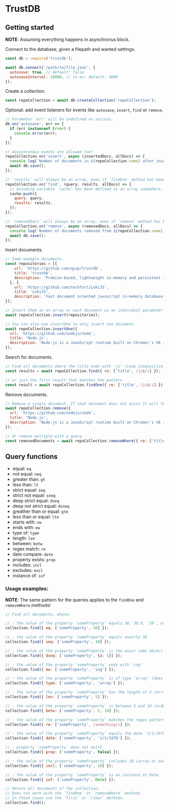# TrustDB

## Getting started

**NOTE**: Assuming everything happens in asynchronus block.

Connect to the database, given a filepath and wanted settings.

```js
const db = require('trustdb');

await db.connect('/path/to/file.json', {
  autosave: true, // default: false
  autosaveInterval: 10000, // in ms; default: 4000
});
```

Create a collection.
```js
const repoCollection = await db.createCollection('repoCollection');
```

Optional: add event listeners for events like `autosave`, `insert`, `find` or `remove`.
```js
// Parameter `err` will be undefined on success.
db.on('autosave', err => {
  if (err instanceof Error) {
    console.error(err);
  }
});

// Asynchronous events are allowed too!
repoCollection.on('insert', async (insertedDocs, allDocs) => {
  console.log(`Number of documents in ${repoCollection.name} after insert: ${allDocs.length}`);
  await db.save();
});

// `results` will always be an array, even if `findOne` method has been used.
repoCollection.on('find', (query, results, allDocs) => {
  // Assuming variable `cache` has been defined as an array somewhere.
  cache.push({
    query: query,
    results: results,
  });
});

// `removedDocs` will always be an array, even if `remove` method has been used.
repoCollection.on('remove', async (removedDocs, allDocs) => {
  console.log(`Number of documents removed from ${repoCollection.name}: ${removedDocs.length}`);
  await db.save();
});
```

Insert documents.
```js
// Some example documents.
const repositories = [{
    url: 'https://github.com/qysp/trustdb',
    title: 'trustdb',
    description: 'Promise-based, lightweight in-memory and persistent JavaScript/JSON database.'
  }, {
    url: 'https://github.com/techfort/LokiJS',
    title: 'LokiJS',
    description: 'Fast document oriented javascript in-memory database'
}];

// Insert them as an array or each document as an individual parameter.
await repoCollection.insert(repositories);

// You can also use insertOne to only insert one document.
await repoCollection.insertOne({
  url: 'https://github.com/nodejs/node',
  title: 'Node.js',
  description: 'Node.js is a JavaScript runtime built on Chrome\'s V8 JavaScript engine.'
});
```

Search for documents.
```js
// Find all documents where the title ends with 'js' (case insensitive)
const results = await repoCollection.find({ re: ['title', /js$/i] });

// or just the first result that matches the pattern
const result = await repoCollection.findOne({ re: ['title', /js$/i] });
```

Remove documents.
```js
// Remove a single document. If that document does not exist it will throw an error, so be sure to catch it.
await repoCollection.remove({
  url: 'https://github.com/nodejs/node',
  title: 'Node.js',
  description: 'Node.js is a JavaScript runtime built on Chrome\'s V8 JavaScript engine.'
});

// Or remove multiple with a query.
const removedDocuments = await repoCollection.removeWhere({ re: ['title', /js$/i] });
```

## Query functions
  * equal: `eq`
  * not equal: `neq`
  * greater than: `gt`
  * less than: `lt`
  * strict equal: `seq`
  * strict not equal: `sneq`
  * deep strict equal: `dseq`
  * deep not strict equal: `dsneq`
  * greather than or equal: `gte`
  * less than or equal: `lte`
  * starts with: `sw`
  * ends with: `ew`
  * type of: `type`
  * length: `len`
  * between: `betw`
  * regex match: `re`
  * date compare: `date`
  * property exists: `prop`
  * includes: `incl`
  * excludes: `excl`
  * instance of: `iof`

### Usage examples:

**NOTE**: The same pattern for the queries applies to the `findOne` and `removeWhere` methods!

```js
// Find all documents, where:

// - the value of the property `someProperty` equals 30, 30.0, '30', etc.
collection.find({ eq: ['someProperty', 30] });

// - the value of the property `someProperty` equals exactly 30
collection.find({ seq: ['someProperty', 30] });

// - the value of the property `someProperty` is the exact same object `{a: 1}`
collection.find({ dseq: ['someProperty', {a: 1}] });

// - the value of the property `someProperty` ends with 'ing'
collection.find({ ew: ['someProperty', 'ing'] });

// - the value of the property `someProperty` is of type 'array' (does work with all primitive types and arrays)
collection.find({ type: ['someProperty', 'array'] });

// - the value of the property `someProperty` has the length of 5 (array, string or set)
collection.find({ len: ['someProperty', 5] });

// - the value of the property `someProperty` is between 5 and 10 (order of the numbers does not matter)
collection.find({ betw: ['someProperty', 5, 10] });

// - the value of the property `someProperty` matches the regex pattern 'something', case insensitive
collection.find({ re: ['someProperty', /something/i] });

// - the value of the property `someProperty` equals the date '1/1/1970' (can also be a Date object)
collection.find({ date: ['someProperty', '1/1/1970'] });

// - property `someProperty` does not exist
collection.find({ prop: ['someProperty', false] });

// - the value of the property `someProperty` includes 10 (array or set)
collection.find({ incl: ['someProperty', 10] });

// - the value of the property `someProperty` is an instance of Date
collection.find({ iof: ['someProperty', Date] });

// Return all documents of the collection.
// Does not work with the `findOne` or `removeWhere` methods.
// In those cases use the `first` or `clear` methods.
collection.find();
```